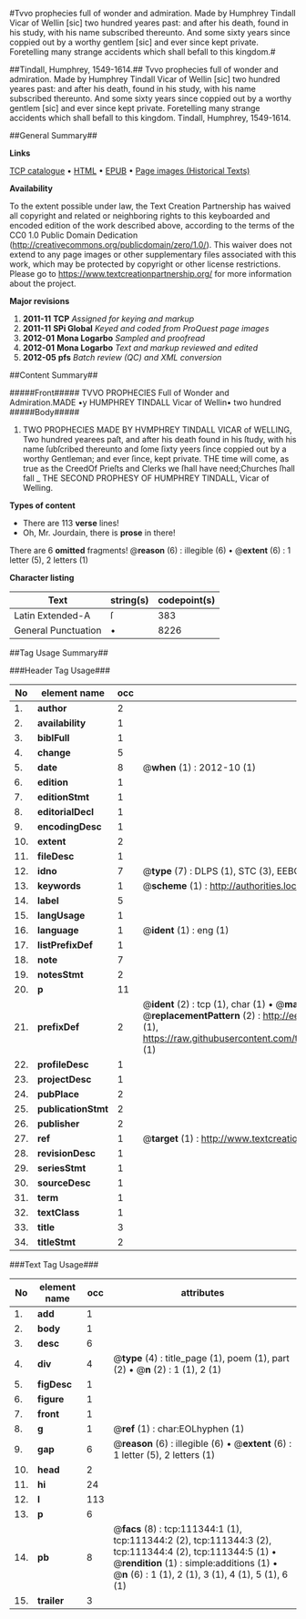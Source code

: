 #Tvvo prophecies full of wonder and admiration. Made by Humphrey Tindall Vicar of Wellin [sic] two hundred yeares past: and after his death, found in his study, with his name subscribed thereunto. And some sixty years since coppied out by a worthy gentlem [sic] and ever since kept private. Foretelling many strange accidents which shall befall to this kingdom.#

##Tindall, Humphrey, 1549-1614.##
Tvvo prophecies full of wonder and admiration. Made by Humphrey Tindall Vicar of Wellin [sic] two hundred yeares past: and after his death, found in his study, with his name subscribed thereunto. And some sixty years since coppied out by a worthy gentlem [sic] and ever since kept private. Foretelling many strange accidents which shall befall to this kingdom.
Tindall, Humphrey, 1549-1614.

##General Summary##

**Links**

[TCP catalogue](http://www.ota.ox.ac.uk/tcp/)  • 
[HTML](http://tei.it.ox.ac.uk/tcp/Texts-HTML/free/A94/A94376.html)  • 
[EPUB](http://tei.it.ox.ac.uk/tcp/Texts-EPUB/free/A94/A94376.epub) • 
[Page images (Historical Texts)](https://historicaltexts.jisc.ac.uk/eebo-99859272e)

**Availability**

To the extent possible under law, the Text Creation Partnership has waived all copyright and related or neighboring rights to this keyboarded and encoded edition of the work described above, according to the terms of the CC0 1.0 Public Domain Dedication (http://creativecommons.org/publicdomain/zero/1.0/). This waiver does not extend to any page images or other supplementary files associated with this work, which may be protected by copyright or other license restrictions. Please go to https://www.textcreationpartnership.org/ for more information about the project.

**Major revisions**

1. __2011-11__ __TCP__ *Assigned for keying and markup*
1. __2011-11__ __SPi Global__ *Keyed and coded from ProQuest page images*
1. __2012-01__ __Mona Logarbo__ *Sampled and proofread*
1. __2012-01__ __Mona Logarbo__ *Text and markup reviewed and edited*
1. __2012-05__ __pfs__ *Batch review (QC) and XML conversion*

##Content Summary##

#####Front#####
TVVO PROPHECIES Full of Wonder and Admiration.MADE •y HUMPHREY TINDALL Vicar of Wellin• two hundred 
#####Body#####

1. TWO PROPHECIES MADE BY HVMPHREY TINDALL VICAR of WELLING, Two hundred yearees paſt, and after his death found in his ſtudy, with his name ſubſcribed thereunto and ſome ſixty yeers ſince coppied out by a worthy Gentleman; and ever ſince, kept private.
THE time will come, as true as the CreedOf Prieſts and Clerks we ſhall have need;Churches ſhall fall
    _ THE SECOND PROPHESY OF HUMPHREY TINDALL, Vicar of Welling.

**Types of content**

  * There are 113 **verse** lines!
  * Oh, Mr. Jourdain, there is **prose** in there!

There are 6 **omitted** fragments! 
 @__reason__ (6) : illegible (6)  •  @__extent__ (6) : 1 letter (5), 2 letters (1)

**Character listing**


|Text|string(s)|codepoint(s)|
|---|---|---|
|Latin Extended-A|ſ|383|
|General Punctuation|•|8226|

##Tag Usage Summary##

###Header Tag Usage###

|No|element name|occ|attributes|
|---|---|---|---|
|1.|__author__|2||
|2.|__availability__|1||
|3.|__biblFull__|1||
|4.|__change__|5||
|5.|__date__|8| @__when__ (1) : 2012-10 (1)|
|6.|__edition__|1||
|7.|__editionStmt__|1||
|8.|__editorialDecl__|1||
|9.|__encodingDesc__|1||
|10.|__extent__|2||
|11.|__fileDesc__|1||
|12.|__idno__|7| @__type__ (7) : DLPS (1), STC (3), EEBO-CITATION (1), PROQUEST (1), VID (1)|
|13.|__keywords__|1| @__scheme__ (1) : http://authorities.loc.gov/ (1)|
|14.|__label__|5||
|15.|__langUsage__|1||
|16.|__language__|1| @__ident__ (1) : eng (1)|
|17.|__listPrefixDef__|1||
|18.|__note__|7||
|19.|__notesStmt__|2||
|20.|__p__|11||
|21.|__prefixDef__|2| @__ident__ (2) : tcp (1), char (1)  •  @__matchPattern__ (2) : ([0-9\-]+):([0-9IVX]+) (1), (.+) (1)  •  @__replacementPattern__ (2) : http://eebo.chadwyck.com/downloadtiff?vid=$1&page=$2 (1), https://raw.githubusercontent.com/textcreationpartnership/Texts/master/tcpchars.xml#$1 (1)|
|22.|__profileDesc__|1||
|23.|__projectDesc__|1||
|24.|__pubPlace__|2||
|25.|__publicationStmt__|2||
|26.|__publisher__|2||
|27.|__ref__|1| @__target__ (1) : http://www.textcreationpartnership.org/docs/. (1)|
|28.|__revisionDesc__|1||
|29.|__seriesStmt__|1||
|30.|__sourceDesc__|1||
|31.|__term__|1||
|32.|__textClass__|1||
|33.|__title__|3||
|34.|__titleStmt__|2||


###Text Tag Usage###

|No|element name|occ|attributes|
|---|---|---|---|
|1.|__add__|1||
|2.|__body__|1||
|3.|__desc__|6||
|4.|__div__|4| @__type__ (4) : title_page (1), poem (1), part (2)  •  @__n__ (2) : 1 (1), 2 (1)|
|5.|__figDesc__|1||
|6.|__figure__|1||
|7.|__front__|1||
|8.|__g__|1| @__ref__ (1) : char:EOLhyphen (1)|
|9.|__gap__|6| @__reason__ (6) : illegible (6)  •  @__extent__ (6) : 1 letter (5), 2 letters (1)|
|10.|__head__|2||
|11.|__hi__|24||
|12.|__l__|113||
|13.|__p__|6||
|14.|__pb__|8| @__facs__ (8) : tcp:111344:1 (1), tcp:111344:2 (2), tcp:111344:3 (2), tcp:111344:4 (2), tcp:111344:5 (1)  •  @__rendition__ (1) : simple:additions (1)  •  @__n__ (6) : 1 (1), 2 (1), 3 (1), 4 (1), 5 (1), 6 (1)|
|15.|__trailer__|3||
